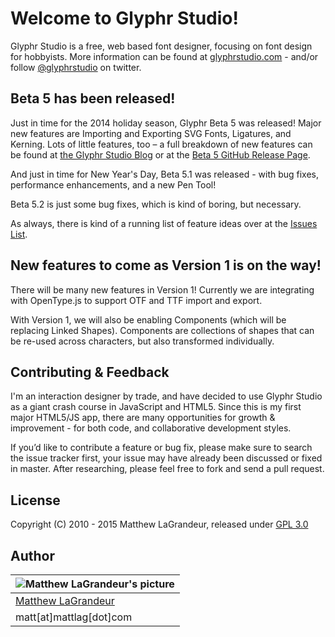 # Welcome to Glyphr Studio!
Glyphr Studio is a free, web based font designer, focusing on font design for hobbyists.
More information can be found at [glyphrstudio.com](http://glyphrstudio.com) - and/or follow [@glyphrstudio](https://twitter.com/glyphrstudio) on twitter.

## Beta 5 has been released!
Just in time for the 2014 holiday season, Glyphr Beta 5 was released!  Major new features are Importing and Exporting SVG Fonts, Ligatures, and Kerning.  Lots of little features, too – a full breakdown of new features can be found at [the Glyphr Studio Blog](http://www.glyphrstudio.com/blog) or at the [Beta 5 GitHub Release Page](https://github.com/mattlag/Glyphr-Studio/releases/tag/v0.5.0).

And just in time for New Year's Day, Beta 5.1 was released - with bug fixes, performance enhancements, and a new Pen Tool!

Beta 5.2 is just some bug fixes, which is kind of boring, but necessary.

As always, there is kind of a running list of feature ideas over at the [Issues List]( https://github.com/mattlag/Glyphr-Studio/issues?labels=&page=1&state=open).

## New features to come as Version 1 is on the way!
There will be many new features in Version 1! Currently we are integrating with OpenType.js to support OTF and TTF import and export.

With Version 1, we will also be enabling Components (which will be replacing Linked Shapes). Components are collections of shapes that can be re-used across characters, but also transformed individually.

## Contributing & Feedback
I'm an interaction designer by trade, and have decided to use Glyphr Studio as a giant crash course in JavaScript and HTML5.  Since this is my first major HTML5/JS app, there are many opportunities for growth & improvement - for both code, and collaborative development styles.

If you’d like to contribute a feature or bug fix, please make sure to search the issue tracker first, your issue may have already been discussed or fixed in master.  After researching, please feel free to fork and send a pull request.

## License
Copyright (C) 2010 - 2015 Matthew LaGrandeur, released under [GPL 3.0](https://github.com/mattlag/Glyphr-Studio/blob/master/LICENSE-gpl-3.0.txt)

## Author
| ![Matthew LaGrandeur's picture](https://1.gravatar.com/avatar/f6f7b963adc54db7e713d7bd5f4903ec?s=70) |
|---|
| [Matthew LaGrandeur](http://mattlag.com/) |
| matt[at]mattlag[dot]com |



